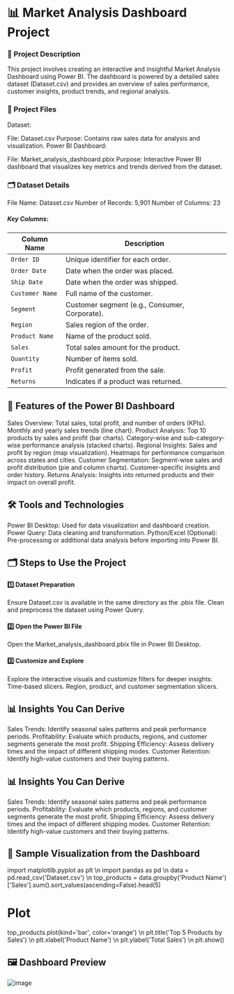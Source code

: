 # 📊 Market Analysis Dashboard Project
### 📝 Project Description
This project involves creating an interactive and insightful Market Analysis Dashboard using Power BI. The dashboard is powered by a detailed sales dataset (Dataset.csv) and provides an overview of sales performance, customer insights, product trends, and regional analysis.

### 📁 Project Files
Dataset:

File: Dataset.csv
Purpose: Contains raw sales data for analysis and visualization.
Power BI Dashboard:

File: Market_analysis_dashboard.pbix
Purpose: Interactive Power BI dashboard that visualizes key metrics and trends derived from the dataset.
### 🗂️ Dataset Details
File Name: Dataset.csv
Number of Records: 5,901
Number of Columns: 23
##### Key Columns:
| Column Name         | Description                                                  |
|---------------------|--------------------------------------------------------------|
| `Order ID`          | Unique identifier for each order.                            |
| `Order Date`        | Date when the order was placed.                              |
| `Ship Date`         | Date when the order was shipped.                             |
| `Customer Name`     | Full name of the customer.                                   |
| `Segment`           | Customer segment (e.g., Consumer, Corporate).               |
| `Region`            | Sales region of the order.                                  |
| `Product Name`      | Name of the product sold.                                    |
| `Sales`             | Total sales amount for the product.                         |
| `Quantity`          | Number of items sold.                                       |
| `Profit`            | Profit generated from the sale.                             |
| `Returns`           | Indicates if a product was returned.                        |

## 🚀 Features of the Power BI Dashboard
Sales Overview:
Total sales, total profit, and number of orders (KPIs).
Monthly and yearly sales trends (line chart).
Product Analysis:
Top 10 products by sales and profit (bar charts).
Category-wise and sub-category-wise performance analysis (stacked charts).
Regional Insights:
Sales and profit by region (map visualization).
Heatmaps for performance comparison across states and cities.
Customer Segmentation:
Segment-wise sales and profit distribution (pie and column charts).
Customer-specific insights and order history.
Returns Analysis:
Insights into returned products and their impact on overall profit.
## 🛠️ Tools and Technologies
Power BI Desktop:
Used for data visualization and dashboard creation.
Power Query:
Data cleaning and transformation.
Python/Excel (Optional):
Pre-processing or additional data analysis before importing into Power BI.
## 🗂️ Steps to Use the Project
#### 1️⃣ Dataset Preparation
Ensure Dataset.csv is available in the same directory as the .pbix file.
Clean and preprocess the dataset using Power Query.
#### 2️⃣ Open the Power BI File
Open the Market_analysis_dashboard.pbix file in Power BI Desktop.
#### 3️⃣ Customize and Explore
Explore the interactive visuals and customize filters for deeper insights:
Time-based slicers.
Region, product, and customer segmentation slicers.
## 📊 Insights You Can Derive
Sales Trends:
Identify seasonal sales patterns and peak performance periods.
Profitability:
Evaluate which products, regions, and customer segments generate the most profit.
Shipping Efficiency:
Assess delivery times and the impact of different shipping modes.
Customer Retention:
Identify high-value customers and their buying patterns.
## 📊 Insights You Can Derive
Sales Trends:
Identify seasonal sales patterns and peak performance periods.
Profitability:
Evaluate which products, regions, and customer segments generate the most profit.
Shipping Efficiency:
Assess delivery times and the impact of different shipping modes.
Customer Retention:
Identify high-value customers and their buying patterns.
## 🔧 Sample Visualization from the Dashboard
import matplotlib.pyplot as plt \n
import pandas as pd \n
data = pd.read_csv('Dataset.csv') \n
top_products = data.groupby('Product Name')['Sales'].sum().sort_values(ascending=False).head(5)

# Plot
top_products.plot(kind='bar', color='orange') \n
plt.title('Top 5 Products by Sales') \n
plt.xlabel('Product Name') \n
plt.ylabel('Total Sales') \n
plt.show()
## 🖼️ Dashboard Preview
![image](https://github.com/user-attachments/assets/82ef3e39-5514-4cf0-9a3a-210210013571)




